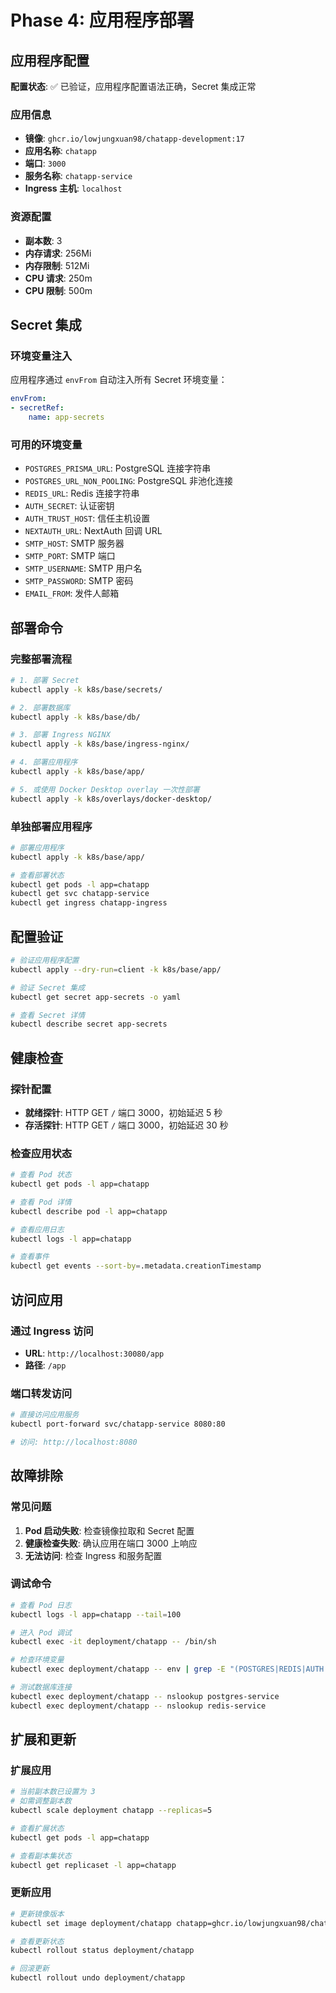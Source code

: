 # Phase 4: 应用程序部署

## 应用程序配置

**配置状态**: ✅ 已验证，应用程序配置语法正确，Secret 集成正常

### 应用信息
- **镜像**: `ghcr.io/lowjungxuan98/chatapp-development:17`
- **应用名称**: `chatapp`
- **端口**: `3000`
- **服务名称**: `chatapp-service`
- **Ingress 主机**: `localhost`

### 资源配置
- **副本数**: 3
- **内存请求**: 256Mi
- **内存限制**: 512Mi
- **CPU 请求**: 250m
- **CPU 限制**: 500m

## Secret 集成

### 环境变量注入
应用程序通过 `envFrom` 自动注入所有 Secret 环境变量：

```yaml
envFrom:
- secretRef:
    name: app-secrets
```

### 可用的环境变量
- `POSTGRES_PRISMA_URL`: PostgreSQL 连接字符串
- `POSTGRES_URL_NON_POOLING`: PostgreSQL 非池化连接
- `REDIS_URL`: Redis 连接字符串
- `AUTH_SECRET`: 认证密钥
- `AUTH_TRUST_HOST`: 信任主机设置
- `NEXTAUTH_URL`: NextAuth 回调 URL
- `SMTP_HOST`: SMTP 服务器
- `SMTP_PORT`: SMTP 端口
- `SMTP_USERNAME`: SMTP 用户名
- `SMTP_PASSWORD`: SMTP 密码
- `EMAIL_FROM`: 发件人邮箱

## 部署命令

### 完整部署流程
```bash
# 1. 部署 Secret
kubectl apply -k k8s/base/secrets/

# 2. 部署数据库
kubectl apply -k k8s/base/db/

# 3. 部署 Ingress NGINX
kubectl apply -k k8s/base/ingress-nginx/

# 4. 部署应用程序
kubectl apply -k k8s/base/app/

# 5. 或使用 Docker Desktop overlay 一次性部署
kubectl apply -k k8s/overlays/docker-desktop/
```

### 单独部署应用程序
```bash
# 部署应用程序
kubectl apply -k k8s/base/app/

# 查看部署状态
kubectl get pods -l app=chatapp
kubectl get svc chatapp-service
kubectl get ingress chatapp-ingress
```

## 配置验证

```bash
# 验证应用程序配置
kubectl apply --dry-run=client -k k8s/base/app/

# 验证 Secret 集成
kubectl get secret app-secrets -o yaml

# 查看 Secret 详情
kubectl describe secret app-secrets
```

## 健康检查

### 探针配置
- **就绪探针**: HTTP GET `/` 端口 3000，初始延迟 5 秒
- **存活探针**: HTTP GET `/` 端口 3000，初始延迟 30 秒

### 检查应用状态
```bash
# 查看 Pod 状态
kubectl get pods -l app=chatapp

# 查看 Pod 详情
kubectl describe pod -l app=chatapp

# 查看应用日志
kubectl logs -l app=chatapp

# 查看事件
kubectl get events --sort-by=.metadata.creationTimestamp
```

## 访问应用

### 通过 Ingress 访问
- **URL**: `http://localhost:30080/app`
- **路径**: `/app`

### 端口转发访问
```bash
# 直接访问应用服务
kubectl port-forward svc/chatapp-service 8080:80

# 访问: http://localhost:8080
```

## 故障排除

### 常见问题
1. **Pod 启动失败**: 检查镜像拉取和 Secret 配置
2. **健康检查失败**: 确认应用在端口 3000 上响应
3. **无法访问**: 检查 Ingress 和服务配置

### 调试命令
```bash
# 查看 Pod 日志
kubectl logs -l app=chatapp --tail=100

# 进入 Pod 调试
kubectl exec -it deployment/chatapp -- /bin/sh

# 检查环境变量
kubectl exec deployment/chatapp -- env | grep -E "(POSTGRES|REDIS|AUTH|SMTP)"

# 测试数据库连接
kubectl exec deployment/chatapp -- nslookup postgres-service
kubectl exec deployment/chatapp -- nslookup redis-service
```

## 扩展和更新

### 扩展应用
```bash
# 当前副本数已设置为 3
# 如需调整副本数
kubectl scale deployment chatapp --replicas=5

# 查看扩展状态
kubectl get pods -l app=chatapp

# 查看副本集状态
kubectl get replicaset -l app=chatapp
```

### 更新应用
```bash
# 更新镜像版本
kubectl set image deployment/chatapp chatapp=ghcr.io/lowjungxuan98/chatapp-development:18

# 查看更新状态
kubectl rollout status deployment/chatapp

# 回滚更新
kubectl rollout undo deployment/chatapp
```
